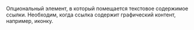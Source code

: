 ﻿Опциональный элемент, в который помещается текстовое содержимое ссылки.
Необходим, когда ссылка содержит графический контент, например, иконку.
